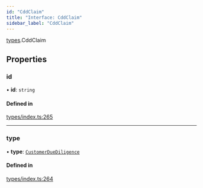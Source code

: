 ```yaml
---
id: "CddClaim"
title: "Interface: CddClaim"
sidebar_label: "CddClaim"
---
```


[types](../../../modules/Types/Types.md).CddClaim

## Properties

### id

• **id**: `string`

#### Defined in

[types/index.ts:265](https://github.com/PolymeshAssociation/polymesh-sdk/blob/adcc38781/src/types/index.ts#L265)

___

### type

• **type**: [`CustomerDueDiligence`](../../../enums/Types/ClaimType/ClaimType.md#customerduediligence)

#### Defined in

[types/index.ts:264](https://github.com/PolymeshAssociation/polymesh-sdk/blob/adcc38781/src/types/index.ts#L264)

